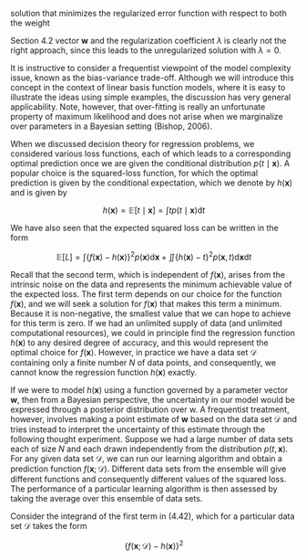 solution that minimizes the regularized error function with respect to both the weight

Section 4.2 vector $\mathbf{w}$ and the regularization coefficient $\lambda$ is clearly not the right approach, since this leads to the unregularized solution with $\lambda=0$.

It is instructive to consider a frequentist viewpoint of the model complexity issue, known as the bias-variance trade-off. Although we will introduce this concept in the context of linear basis function models, where it is easy to illustrate the ideas using simple examples, the discussion has very general applicability. Note, however, that over-fitting is really an unfortunate property of maximum likelihood and does not arise when we marginalize over parameters in a Bayesian setting (Bishop, 2006).

When we discussed decision theory for regression problems, we considered various loss functions, each of which leads to a corresponding optimal prediction once we are given the conditional distribution $p(t \mid \mathbf{x})$. A popular choice is the squared-loss function, for which the optimal prediction is given by the conditional expectation, which we denote by $h(\mathbf{x})$ and is given by

$$
h(\mathbf{x})=\mathbb{E}[t \mid \mathbf{x}]=\int t p(t \mid \mathbf{x}) \mathrm{d} t
$$

We have also seen that the expected squared loss can be written in the form

$$
\mathbb{E}[L]=\int\{f(\mathbf{x})-h(\mathbf{x})\}^{2} p(\mathbf{x}) \mathrm{d} \mathbf{x}+\iint\{h(\mathbf{x})-t\}^{2} p(\mathbf{x}, t) \mathrm{d} \mathbf{x} \mathrm{d} t
$$

Recall that the second term, which is independent of $f(\mathbf{x})$, arises from the intrinsic noise on the data and represents the minimum achievable value of the expected loss. The first term depends on our choice for the function $f(\mathbf{x})$, and we will seek a solution for $f(\mathbf{x})$ that makes this term a minimum. Because it is non-negative, the smallest value that we can hope to achieve for this term is zero. If we had an unlimited supply of data (and unlimited computational resources), we could in principle find the regression function $h(\mathbf{x})$ to any desired degree of accuracy, and this would represent the optimal choice for $f(\mathbf{x})$. However, in practice we have a data set $\mathcal{D}$ containing only a finite number $N$ of data points, and consequently, we cannot know the regression function $h(\mathbf{x})$ exactly.

If we were to model $h(\mathbf{x})$ using a function governed by a parameter vector $\mathbf{w}$, then from a Bayesian perspective, the uncertainty in our model would be expressed through a posterior distribution over $\mathrm{w}$. A frequentist treatment, however, involves making a point estimate of $\mathbf{w}$ based on the data set $\mathcal{D}$ and tries instead to interpret the uncertainty of this estimate through the following thought experiment. Suppose we had a large number of data sets each of size $N$ and each drawn independently from the distribution $p(t, \mathbf{x})$. For any given data set $\mathcal{D}$, we can run our learning algorithm and obtain a prediction function $f(\mathbf{x} ; \mathcal{D})$. Different data sets from the ensemble will give different functions and consequently different values of the squared loss. The performance of a particular learning algorithm is then assessed by taking the average over this ensemble of data sets.

Consider the integrand of the first term in (4.42), which for a particular data set $\mathcal{D}$ takes the form

$$
\{f(\mathbf{x} ; \mathcal{D})-h(\mathbf{x})\}^{2}
$$
